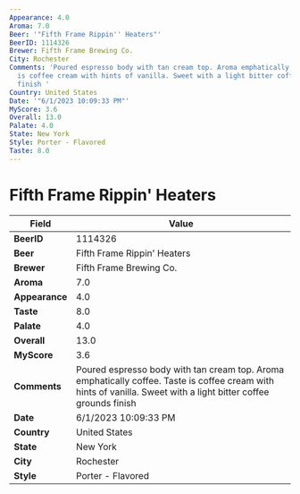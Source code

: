 ```yaml
---
Appearance: 4.0
Aroma: 7.0
Beer: '"Fifth Frame Rippin'' Heaters"'
BeerID: 1114326
Brewer: Fifth Frame Brewing Co.
City: Rochester
Comments: 'Poured espresso body with tan cream top. Aroma emphatically coffee. Taste
  is coffee cream with hints of vanilla. Sweet with a light bitter coffee grounds
  finish '
Country: United States
Date: '"6/1/2023 10:09:33 PM"'
MyScore: 3.6
Overall: 13.0
Palate: 4.0
State: New York
Style: Porter - Flavored
Taste: 8.0
---
```


# Fifth Frame Rippin' Heaters

| Field         | Value |
|---------------|-------|
| **BeerID** | 1114326 |
| **Beer** | Fifth Frame Rippin' Heaters |
| **Brewer** | Fifth Frame Brewing Co. |
| **Aroma** | 7.0 |
| **Appearance** | 4.0 |
| **Taste** | 8.0 |
| **Palate** | 4.0 |
| **Overall** | 13.0 |
| **MyScore** | 3.6 |
| **Comments** | Poured espresso body with tan cream top. Aroma emphatically coffee. Taste is coffee cream with hints of vanilla. Sweet with a light bitter coffee grounds finish  |
| **Date** | 6/1/2023 10:09:33 PM |
| **Country** | United States |
| **State** | New York |
| **City** | Rochester |
| **Style** | Porter - Flavored |
